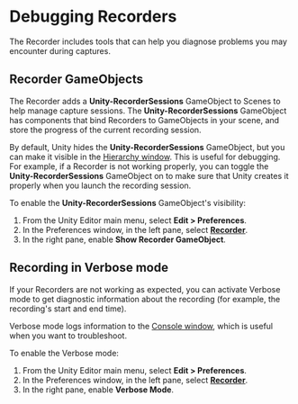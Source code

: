 # Debugging Recorders

The Recorder includes tools that can help you diagnose problems you may encounter during captures.

## Recorder GameObjects

The Recorder adds a **Unity-RecorderSessions** GameObject to Scenes to help manage capture sessions. The **Unity-RecorderSessions** GameObject has components that bind Recorders to GameObjects in your scene, and store the progress of the current recording session.

By default, Unity hides the **Unity-RecorderSessions** GameObject, but you can make it visible in the [Hierarchy window](https://docs.unity3d.com/Manual/Hierarchy.html). This is useful for debugging. For example, if a Recorder is not working properly, you can toggle the **Unity-RecorderSessions** GameObject on to make sure that Unity creates it properly when you launch the recording session.

To enable the **Unity-RecorderSessions** GameObject's visibility:

1. From the Unity Editor main menu, select **Edit > Preferences**.
2. In the Preferences window, in the left pane, select **[Recorder](ref-window-preferences-recorder.md)**.
3. In the right pane, enable **Show Recorder GameObject**.

## Recording in Verbose mode

If your Recorders are not working as expected, you can activate Verbose mode to get diagnostic information about the recording (for example, the recording's start and end time).

Verbose mode logs information to the [Console window](https://docs.unity3d.com/Manual/Console.html), which is  useful when you want to troubleshoot.

To enable the Verbose mode:

1. From the Unity Editor main menu, select **Edit > Preferences**.
2. In the Preferences window, in the left pane, select **[Recorder](ref-window-preferences-recorder.md)**.
3. In the right pane, enable **Verbose Mode**.

